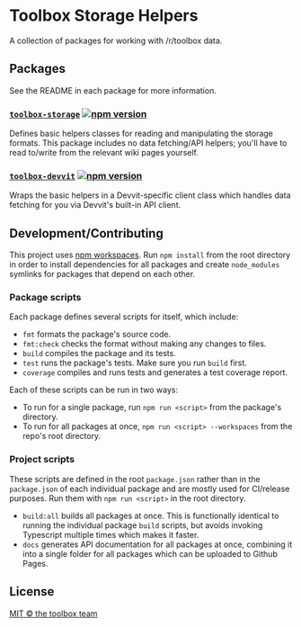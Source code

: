 # Toolbox Storage Helpers

A collection of packages for working with /r/toolbox data.

## Packages

See the README in each package for more information.

### [`toolbox-storage`](/packages/toolbox-storage/) [![npm version](https://img.shields.io/npm/v/toolbox-storage.svg)](https://www.npmjs.com/package/toolbox-storage)

Defines basic helpers classes for reading and manipulating the storage formats.
This package includes no data fetching/API helpers; you'll have to read to/write
from the relevant wiki pages yourself.

### [`toolbox-devvit`](/packages/toolbox-devvit/) [![npm version](https://img.shields.io/npm/v/toolbox-devvit.svg)](https://www.npmjs.com/package/toolbox-devvit)

Wraps the basic helpers in a Devvit-specific client class which handles data
fetching for you via Devvit's built-in API client.

## Development/Contributing

This project uses [npm workspaces][npm-workspaces]. Run `npm install` from the
root directory in order to install dependencies for all packages and create
`node_modules` symlinks for packages that depend on each other.

### Package scripts

Each package defines several scripts for itself, which include:

- `fmt` formats the package's source code.
- `fmt:check` checks the format without making any changes to files.
- `build` compiles the package and its tests.
- `test` runs the package's tests. Make sure you run `build` first.
- `coverage` compiles and runs tests and generates a test coverage report.

Each of these scripts can be run in two ways:

- To run for a single package, run `npm run <script>` from the package's
  directory.
- To run for all packages at once, `npm run <script> --workspaces` from the
  repo's root directory.

### Project scripts

These scripts are defined in the root `package.json` rather than in the
`package.json` of each individual package and are mostly used for CI/release
purposes. Run them with `npm run <script>` in the root directory.

- `build:all` builds all packages at once. This is functionally identical to
  running the individual package `build` scripts, but avoids invoking Typescript
  multiple times which makes it faster.
- `docs` generates API documentation for all packages at once, combining it
  into a single folder for all packages which can be uploaded to Github Pages.

[npm-workspaces]: https://docs.npmjs.com/cli/using-npm/workspaces

## License

[MIT &copy; the toolbox team](/LICENSE)
